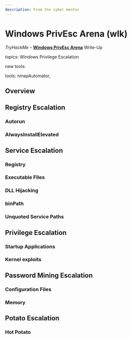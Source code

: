 ```yaml
---
description: From the cyber mentor
---
```


# Windows PrivEsc Arena \(wlk\)

_TryHackMe_ – [**Windows PrivEsc Arena**](https://tryhackme.com/room/windowsprivescarena) Write-Up

_topics_: Windows Privilege Escalation

new tools: 

tools: nmapAutomator, 

## Overview



## Registry Escalation

### Autorun

### AlwaysInstallElevated

## Service Escalation

### Registry

### Executable FIles

### DLL Hijacking

### binPath

### Unquoted Service Paths

## Privilege Escalation

### Startup Applications

### Kernel exploits

## Password Mining Escalation

### Configuration Files

### Memory

## Potato Escalation

### Hot Potato



